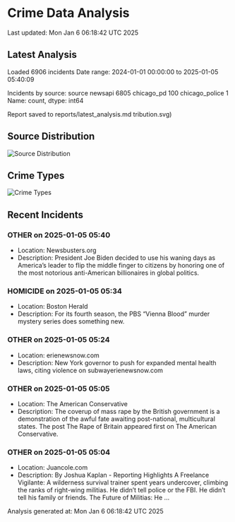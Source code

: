 # Crime Data Analysis
Last updated: Mon Jan  6 06:18:42 UTC 2025

## Latest Analysis

Loaded 6906 incidents
Date range: 2024-01-01 00:00:00 to 2025-01-05 05:40:09

Incidents by source:
source
newsapi           6805
chicago_pd         100
chicago_police       1
Name: count, dtype: int64

Report saved to reports/latest_analysis.md
tribution.svg)

## Source Distribution
![Source Distribution](images/source_distribution.svg)

## Crime Types
![Crime Types](images/crime_types.svg)

## Recent Incidents

### OTHER on 2025-01-05 05:40
- Location: Newsbusters.org
- Description: President Joe Biden decided to use his waning days as America’s leader to flip the middle finger to citizens by honoring one of the most notorious anti-American billionaires in global politics.


### HOMICIDE on 2025-01-05 05:34
- Location: Boston Herald
- Description: For its fourth season, the PBS “Vienna Blood” murder mystery series does something new.


### OTHER on 2025-01-05 05:24
- Location: erienewsnow.com
- Description: New York governor to push for expanded mental health laws, citing violence on subwayerienewsnow.com


### OTHER on 2025-01-05 05:05
- Location: The American Conservative
- Description: The coverup of mass rape by the British government is a demonstration of the awful fate awaiting post-national, multicultural states.
The post The Rape of Britain appeared first on The American Conservative.


### OTHER on 2025-01-05 05:04
- Location: Juancole.com
- Description: By Joshua Kaplan - Reporting Highlights A Freelance Vigilante: A wilderness survival trainer spent years undercover, climbing the ranks of right-wing militias. He didn’t tell police or the FBI. He didn’t tell his family or friends. The Future of Militias: He …

Analysis generated at: Mon Jan  6 06:18:42 UTC 2025
